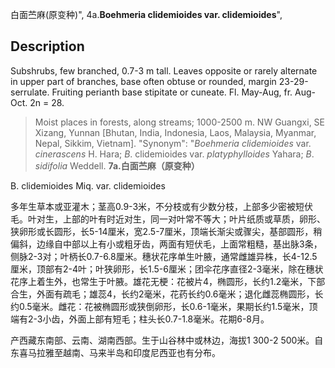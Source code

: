 白面苎麻(原变种)",
4a.**Boehmeria clidemioides var. clidemioides**",

## Description
Subshrubs, few branched, 0.7-3 m tall. Leaves opposite or rarely alternate in upper part of branches, base often obtuse or rounded, margin 23-29-serrulate. Fruiting perianth base stipitate or cuneate. Fl. May-Aug, fr. Aug-Oct. 2n = 28.

> Moist places in forests, along streams; 1000-2500 m. NW Guangxi, SE Xizang, Yunnan [Bhutan, India, Indonesia, Laos, Malaysia, Myanmar, Nepal, Sikkim, Vietnam].
  "Synonym": "*Boehmeria* *clidemioides* var. *cinerascens* H. Hara; *B*. clidemioides var. *platyphylloides* Yahara; *B*. *sidifolia* Weddell.
**7a.白面苎麻（原变种）**

B. clidemioides Miq. var. clidemioides

多年生草本或亚灌木；茎高0.9-3米，不分枝或有少数分枝，上部多少密被短伏毛。叶对生，上部的叶有时近对生，同一对叶常不等大；叶片纸质或草质，卵形、狭卵形或长圆形，长5-14厘米，宽2.5-7厘米，顶端长渐尖或骤尖，基部圆形，稍偏斜，边缘自中部以上有小或粗牙齿，两面有短伏毛，上面常粗糙，基出脉3条，侧脉2-3对；叶柄长0.7-6.8厘米。穗状花序单生叶腋，通常雌雄异株，长4-12.5厘米，顶部有2-4叶；叶狭卵形，长1.5-6厘米；团伞花序直径2-3毫米，除在穗状花序上着生外，也常生于叶腋。雄花无梗：花被片4，椭圆形，长约1.2毫米，下部合生，外面有疏毛；雄蕊4，长约2毫米，花药长约0.6毫米；退化雌蕊椭圆形，长约0.5毫米。雌花：花被椭圆形或狭倒卵形，长0.6-1毫米，果期长约1.5毫米，顶端有2-3小齿，外面上部有短毛；柱头长0.7-1.8毫米。花期6-8月。

产西藏东南部、云南、湖南西部。生于山谷林中或林边，海拔1 300-2 500米。自东喜马拉雅至越南、马来半岛和印度尼西亚也有分布。
